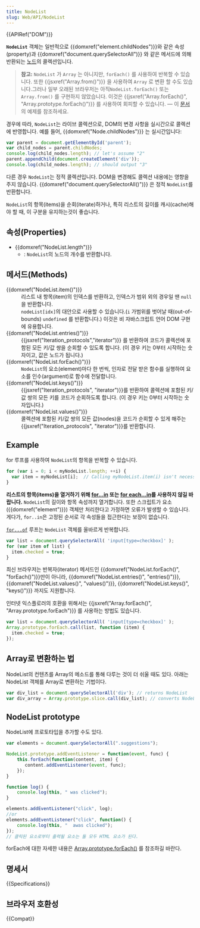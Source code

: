 ```yaml
---
title: NodeList
slug: Web/API/NodeList
---
```


{{APIRef("DOM")}}

**`NodeList`** 객체는 일반적으로 {{domxref("element.childNodes")}}와 같은 속성(property)과 {{domxref("document.querySelectorAll")}} 와 같은 메서드에 의해 반환되는 [노드](/ko/docs/Glossary/Node/DOM)의 콜렉션입니다.

> **참고:** `NodeList` 가 `Array` 는 아니지만, `forEach()` 를 사용하여 반복할 수 있습니다. 또한 {{jsxref("Array.from()")}} 을 사용하여 `Array` 로 변환 할 수도 있습니다.그러나 일부 오래된 브라우저는 아직`NodeList.forEach()` 또는 `Array.from()` 를 구현하지 않았습니다. 이것은 {{jsxref("Array.forEach()", "Array.prototype.forEach()")}} 를 사용하여 회피할 수 있습니다. — 이 [문서](#example)의 예제를 참조하세요.

경우에 따라, `NodeList`는 라이브 콜렉션으로, DOM의 변경 사항을 실시간으로 콜렉션에 반영합니다. 예를 들어, {{domxref("Node.childNodes")}} 는 실시간입니다:

```js
var parent = document.getElementById('parent');
var child_nodes = parent.childNodes;
console.log(child_nodes.length); // let's assume "2"
parent.appendChild(document.createElement('div'));
console.log(child_nodes.length); // should output "3"
```

다른 경우 `NodeList`는 정적 콜렉션입니다. DOM을 변경해도 콜렉션 내용에는 영향을 주지 않습니다. {{domxref("document.querySelectorAll()")}} 은 정적 `NodeList`를 반환합니다.

`NodeList`의 항목(items)을 순회(iterate)하거나, 특히 리스트의 길이를 캐시(cache)해야 할 때, 이 구분을 유지하는것이 좋습니다.

## 속성(Properties)

- {{domxref("NodeList.length")}}
  - : `NodeList`의 노드의 개수를 반환합니다.

## 메서드(Methods)

<dl><dt>{{domxref("NodeList.item()")}}</dt><dd>리스트 내 항목(item)의 인덱스를 반환하고, 인덱스가 범위 외의 경우일 땐 <code>null</code>을 반환합니다.</dd><dd><code>nodeList[idx]</code>의 대안으로 사용할 수 있습니다.(<code>i</code> 가범위를 벗어날 때(out-of-bounds) <code>undefined</code> 를 반환합니다.) 이것은 비 자바스크립트 언어 DOM 구현에 유용합니다.</dd><dt>{{domxref("NodeList.entries()")}}</dt><dd>{{jsxref("Iteration_protocols","iterator")}} 를 반환하여 코드가 콜렉션에 포함된 모든 키/값 쌍을 순회할 수 있도록 합니다. (이 경우 키는 0부터 시작하는 숫자이고, 값은 노드가 됩니다.)</dd><dt>{{domxref("NodeList.forEach()")}}</dt><dd><code>NodeList</code>의 요소(element)마다 한 번씩, 인자로 전달 받은 함수를 실행하여 요소를 인수(argument)로 함수에 전달합니다.</dd><dt>{{domxref("NodeList.keys()")}}</dt><dd>{{jsxref("Iteration_protocols", "iterator")}}를 반환하여 콜렉션에 포함된 키/값 쌍의 모든 키를 코드가 순회하도록 합니다. (이 경우 키는 0부터 시작하는 숫자입니다.)</dd><dt>{{domxref("NodeList.values()")}}</dt><dd>콜렉션에 포함된 키/값 쌍의 모든 값(nodes)을 코드가 순회할 수 있게 해주는 {{jsxref("Iteration_protocols", "iterator")}}를 반환합니다.</dd></dl>

## Example

for 루프를 사용하여 `NodeList`의 항목을 반복할 수 있습니다.

```js
for (var i = 0; i < myNodeList.length; ++i) {
  var item = myNodeList[i];  // Calling myNodeList.item(i) isn't necessary in JavaScript
}
```

**리스트의 항목(items)을 열거하기 위해 [for...in](/ko/docs/JavaScript/Reference/Statements/for...in) 또는 [for each...in](/ko/docs/JavaScript/Reference/Statements/for_each...in)를 사용하지 않길 바랍니다.** `NodeList`의 길이와 항목 속성까지 열거합니다. 또한 스크립트가 요소({{domxref("element")}}) 객체만 처리한다고 가정하면 오류가 발생할 수 있습니다. 게다가, `for..in`은 고정된 순서로 각 속성들을 접근한다는 보장이 없습니다.

[`for...of`](/en-US/docs/JavaScript/Reference/Statements/for...of) 루프는 `NodeList` 객체를 올바르게 반복합니다.

```js
var list = document.querySelectorAll( 'input[type=checkbox]' );
for (var item of list) {
  item.checked = true;
}
```

최신 브라우저는 반복자(iterator) 메서드인 {{domxref("NodeList.forEach()", "forEach()")}}만이 아니라, {{domxref("NodeList.entries()", "entries()")}}, {{domxref("NodeList.values()", "values()")}}, {{domxref("NodeList.keys()", "keys()")}} 까지도 지원합니다.

인터넷 익스플로러의 호환을 위해서는 {{jsxref("Array.forEach()", "Array.prototype.forEach")}} 를 사용하는 방법도 있습니다.

```js
var list = document.querySelectorAll( 'input[type=checkbox]' );
Array.prototype.forEach.call(list, function (item) {
  item.checked = true;
});
```

## Array로 변환하는 법

NodeList의 컨텐츠를 Array의 메소드를 통해 다루는 것이 더 쉬울 때도 있다. 아래는 NodeList 객체를 Array로 변환하는 기법이다.

```js
var div_list = document.querySelectorAll('div'); // returns NodeList
var div_array = Array.prototype.slice.call(div_list); // converts NodeList to Array
```

## NodeList prototype

NodeList에 프로토타입을 추가할 수도 있다.

```js
var elements = document.querySelectorAll(".suggestions");

NodeList.prototype.addEventListener = function(event, func) {
    this.forEach(function(content, item) {
       content.addEventListener(event, func);
    });
}

function log() {
    console.log(this, " was clicked");
}

elements.addEventListener("click", log);
//or
elements.addEventListener("click", function() {
    console.log(this, "  awas clicked");
});
// 클릭된 요소로부터 출력될 요소는 둘 모두 HTML 요소가 된다.
```

forEach에 대한 자세한 내용은 [Array.prototype.forEach()](/ko/docs/Web/JavaScript/Reference/Global_Objects/Array/forEach) 를 참조하길 바란다.

## 명세서

{{Specifications}}

## 브라우저 호환성

{{Compat}}
